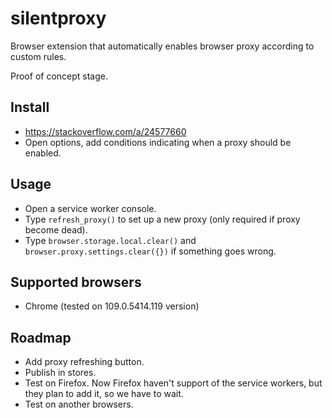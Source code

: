 # silentproxy

Browser extension that automatically enables browser proxy according to custom rules.

Proof of concept stage.

## Install
* https://stackoverflow.com/a/24577660
* Open options, add conditions indicating when a proxy should be enabled.

## Usage
* Open a service worker console.
* Type `refresh_proxy()` to set up a new proxy (only required if proxy become dead).
* Type `browser.storage.local.clear()` and `browser.proxy.settings.clear({})` if something goes wrong.

## Supported browsers
* Chrome (tested on 109.0.5414.119 version)

## Roadmap
* Add proxy refreshing button.
* Publish in stores.
* Test on Firefox. Now Firefox haven't support of the service workers, but they plan to add it, so we have to wait.
* Test on another browsers.
